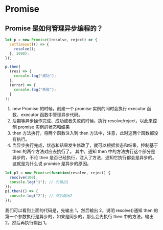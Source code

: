 # Promise

## Promise 是如何管理异步编程的？

```js
let p = new Promise((resolve, reject) => {
  setTimeout(() => {
    resolve();
  }, 1000);
});

p.then(
  (res) => {
    console.log("成功");
  },
  (error) => {
    console.log("失败");
  }
);
```

1. new Promise 的时候，创建一个 promise 实例的同时会执行 executor 函数，executor 函数中管理异步代码。
2. 后期等异步操作完成，成功或者失败的时候，执行 resolve/reject，以此来控制 promise 实例的状态和结果
3. then 方法执行，将两个函数注入到 then 方法中，注意，此时这两个函数都没有执行。
4. 当异步执行完成，状态和结果发生修改了，就可以根据状态和结果，控制基于 then 的两个方法对应去执行了。
   其中，通知 then 中的方法执行这个部分是异步的，不论 then 是否已经执行，注入了方法，通知它执行都会是异步的。这就是为什么说 promise 是异步的原因。

```js
let p1 = new Promise(function(resolve, reject) {
  resolve(100);
  console.log("1"); // 先输出1
});
p1.then(() => {
  console.log("2"); // 然后输出2
});
```

我们可以看到上面的代码是，先输出 1，然后输出 2。说明 resolve()通知 then 的第一个参数执行是异步的，如果是同步的，那么会先执行 then 中的方法，输出 2，然后再执行输出 1。
